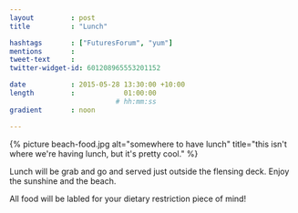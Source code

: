 ```yaml
---
layout         : post
title          : "Lunch"

hashtags       : ["FuturesForum", "yum"]
mentions       :
tweet-text     :
twitter-widget-id: 601208965553201152

date           : 2015-05-28 13:30:00 +10:00
length         :            01:00:00
                          # hh:mm:ss
gradient       : noon

---
```


{% picture beach-food.jpg alt="somewhere to have lunch" title="this isn't where we're having lunch, but it's pretty cool." %}

Lunch will be grab and go and served just outside the flensing deck. Enjoy the sunshine and the beach.


All food will be labled for your dietary restriction piece of mind!